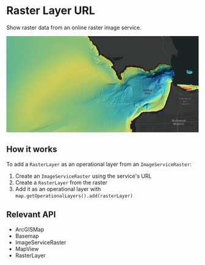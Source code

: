 # Raster Layer URL

Show raster data from an online raster image service.

![](RasterLayerURL.png)

## How it works

To add a `RasterLayer` as an operational layer from an `ImageServiceRaster`:

  1. Create an `ImageServiceRaster` using the service's URL
  2. Create a `RasterLayer` from the raster
  3. Add it as an operational layer with `map.getOperationalLayers().add(rasterLayer)`


## Relevant API


  * ArcGISMap
  * Basemap
  * ImageServiceRaster
  * MapView
  * RasterLayer

